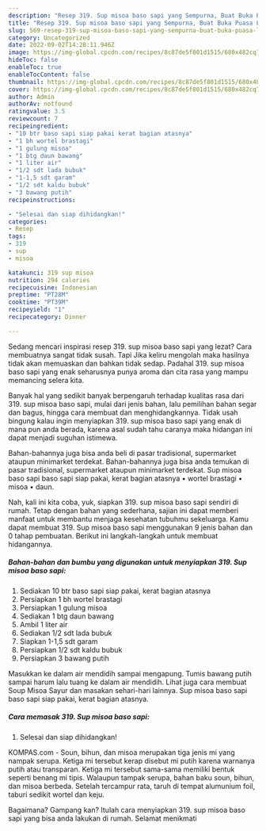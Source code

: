 ```yaml
---
description: "Resep 319. Sup misoa baso sapi yang Sempurna, Buat Buka Puasa Lezat Sekali"
title: "Resep 319. Sup misoa baso sapi yang Sempurna, Buat Buka Puasa Lezat Sekali"
slug: 569-resep-319-sup-misoa-baso-sapi-yang-sempurna-buat-buka-puasa-lezat-sekali
category: Uncategorized
date: 2022-09-02T14:28:11.946Z
image: https://img-global.cpcdn.com/recipes/8c87de5f801d1515/680x482cq70/319-sup-misoa-baso-sapi-foto-resep-utama.jpg
hideToc: false
enableToc: true
enableTocContent: false
thumbnail: https://img-global.cpcdn.com/recipes/8c87de5f801d1515/680x482cq70/319-sup-misoa-baso-sapi-foto-resep-utama.jpg
cover: https://img-global.cpcdn.com/recipes/8c87de5f801d1515/680x482cq70/319-sup-misoa-baso-sapi-foto-resep-utama.jpg
author: Admin
authorAv: notfound
ratingvalue: 3.5
reviewcount: 7
recipeingredient:
- "10 btr baso sapi siap pakai kerat bagian atasnya"
- "1 bh wortel brastagi"
- "1 gulung misoa"
- "1 btg daun bawang"
- "1 liter air"
- "1/2 sdt lada bubuk"
- "1-1,5 sdt garam"
- "1/2 sdt kaldu bubuk"
- "3 bawang putih"
recipeinstructions:

- "Selesai dan siap dihidangkan!"
categories:
- Resep
tags:
- 319
- sup
- misoa

katakunci: 319 sup misoa 
nutrition: 294 calories
recipecuisine: Indonesian
preptime: "PT28M"
cooktime: "PT39M"
recipeyield: "1"
recipecategory: Dinner

---
```



Sedang mencari inspirasi resep 319. sup misoa baso sapi yang lezat? Cara membuatnya sangat tidak susah. Tapi Jika keliru mengolah maka hasilnya tidak akan memuaskan dan bahkan tidak sedap. Padahal 319. sup misoa baso sapi yang enak seharusnya punya aroma dan cita rasa yang mampu memancing selera kita.


Banyak hal yang sedikit banyak berpengaruh terhadap kualitas rasa dari 319. sup misoa baso sapi, mulai dari jenis bahan, lalu pemilihan bahan segar dan bagus, hingga cara membuat dan menghidangkannya. Tidak usah bingung kalau ingin menyiapkan 319. sup misoa baso sapi yang enak di mana pun anda berada, karena asal sudah tahu caranya maka hidangan ini dapat menjadi suguhan istimewa.

Bahan-bahannya juga bisa anda beli di pasar tradisional, supermarket ataupun minimarket terdekat. Bahan-bahannya juga bisa anda temukan di pasar tradisional, supermarket ataupun minimarket terdekat. Sup misoa baso sapi baso sapi siap pakai, kerat bagian atasnya • wortel brastagi • misoa • daun.


Nah, kali ini kita coba, yuk, siapkan 319. sup misoa baso sapi sendiri di rumah. Tetap dengan bahan yang sederhana, sajian ini dapat memberi manfaat untuk membantu menjaga kesehatan tubuhmu sekeluarga. Kamu dapat membuat 319. Sup misoa baso sapi menggunakan 9 jenis bahan dan 0 tahap pembuatan. Berikut ini langkah-langkah untuk membuat hidangannya.

<!--inarticleads1-->

##### Bahan-bahan dan bumbu yang digunakan untuk menyiapkan 319. Sup misoa baso sapi:

1. Sediakan 10 btr baso sapi siap pakai, kerat bagian atasnya
1. Persiapkan 1 bh wortel brastagi
1. Persiapkan 1 gulung misoa
1. Sediakan 1 btg daun bawang
1. Ambil 1 liter air
1. Sediakan 1/2 sdt lada bubuk
1. Siapkan 1-1,5 sdt garam
1. Persiapkan 1/2 sdt kaldu bubuk
1. Persiapkan 3 bawang putih


Masukkan ke dalam air mendidih sampai mengapung. Tumis bawang putih sampai harum lalu tuang ke dalam air mendidih. Lihat juga cara membuat Soup Misoa Sayur dan masakan sehari-hari lainnya. Sup misoa baso sapi baso sapi siap pakai, kerat bagian atasnya. 

<!--inarticleads2-->

##### Cara memasak 319. Sup misoa baso sapi:


1. Selesai dan siap dihidangkan!

KOMPAS.com - Soun, bihun, dan misoa merupakan tiga jenis mi yang nampak serupa. Ketiga mi tersebut kerap disebut mi putih karena warnanya putih atau transparan. Ketiga mi tersebut sama-sama memiliki bentuk seperti benang mi tipis. Walaupun tampak serupa, bahan baku soun, bihun, dan misoa berbeda. Setelah tercampur rata, taruh di tempat alumunium foil, taburi sedikit wortel dan keju. 

Bagaimana? Gampang kan? Itulah cara menyiapkan 319. sup misoa baso sapi yang bisa anda lakukan di rumah. Selamat menikmati
